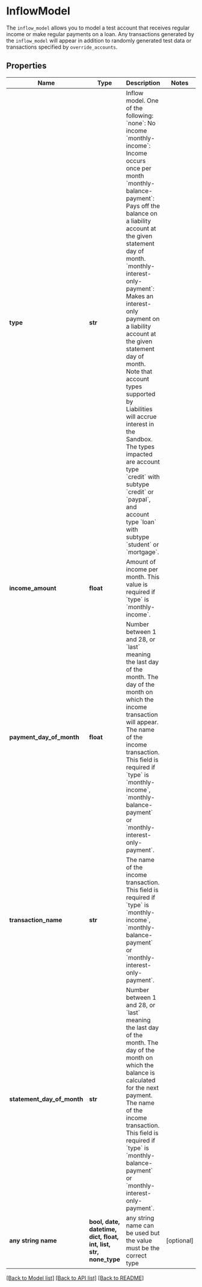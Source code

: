 # InflowModel

The `inflow_model` allows you to model a test account that receives regular income or make regular payments on a loan. Any transactions generated by the `inflow_model` will appear in addition to randomly generated test data or transactions specified by `override_accounts`.

## Properties
Name | Type | Description | Notes
------------ | ------------- | ------------- | -------------
**type** | **str** | Inflow model. One of the following:  &#x60;none&#x60;: No income  &#x60;monthly-income&#x60;: Income occurs once per month &#x60;monthly-balance-payment&#x60;: Pays off the balance on a liability account at the given statement day of month.  &#x60;monthly-interest-only-payment&#x60;: Makes an interest-only payment on a liability account at the given statement day of month.  Note that account types supported by Liabilities will accrue interest in the Sandbox. The types impacted are account type &#x60;credit&#x60; with subtype &#x60;credit&#x60; or &#x60;paypal&#x60;, and account type &#x60;loan&#x60; with subtype &#x60;student&#x60; or &#x60;mortgage&#x60;. | 
**income_amount** | **float** | Amount of income per month. This value is required if &#x60;type&#x60; is &#x60;monthly-income&#x60;. | 
**payment_day_of_month** | **float** | Number between 1 and 28, or &#x60;last&#x60; meaning the last day of the month. The day of the month on which the income transaction will appear. The name of the income transaction. This field is required if &#x60;type&#x60; is &#x60;monthly-income&#x60;, &#x60;monthly-balance-payment&#x60; or &#x60;monthly-interest-only-payment&#x60;. | 
**transaction_name** | **str** | The name of the income transaction. This field is required if &#x60;type&#x60; is &#x60;monthly-income&#x60;, &#x60;monthly-balance-payment&#x60; or &#x60;monthly-interest-only-payment&#x60;. | 
**statement_day_of_month** | **str** | Number between 1 and 28, or &#x60;last&#x60; meaning the last day of the month. The day of the month on which the balance is calculated for the next payment. The name of the income transaction. This field is required if &#x60;type&#x60; is &#x60;monthly-balance-payment&#x60; or &#x60;monthly-interest-only-payment&#x60;. | 
**any string name** | **bool, date, datetime, dict, float, int, list, str, none_type** | any string name can be used but the value must be the correct type | [optional]

[[Back to Model list]](../README.md#documentation-for-models) [[Back to API list]](../README.md#documentation-for-api-endpoints) [[Back to README]](../README.md)


